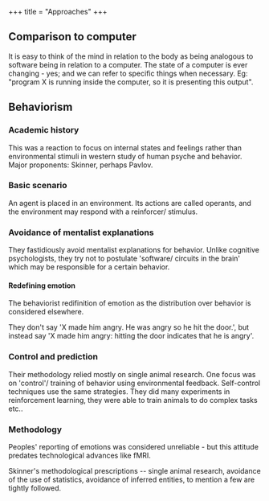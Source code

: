 +++
title = "Approaches"
+++

## Comparison to computer
It is easy to think of the mind in relation to the body as being analogous to software being in relation to a computer. The state of a computer is ever changing - yes; and we can refer to specific things when necessary. Eg: "program X is running inside the computer, so it is presenting this output".

## Behaviorism
### Academic history
This was a reaction to focus on internal states and feelings rather than environmental stimuli in western study of human psyche and behavior. Major proponents: Skinner, perhaps Pavlov.

### Basic scenario
An agent is placed in an environment. Its actions are called operants, and the environment may respond with a reinforcer/ stimulus.

### Avoidance of mentalist explanations
They fastidiously avoid mentalist explanations for behavior. Unlike cognitive psychologists, they try not to postulate 'software/ circuits in the brain' which may be responsible for a certain behavior.

#### Redefining emotion
The behaviorist redifinition of emotion as the distribution over behavior is considered elsewhere.

They don't say 'X made him angry. He was angry so he hit the door.', but instead say 'X made him angry: hitting the door indicates that he is angry'.

### Control and prediction
Their methodology relied mostly on single animal research. One focus was on 'control'/ training of behavior using environmental feedback. Self-control techniques use the same strategies. They did many experiments in reinforcement learning, they were able to train animals to do complex tasks etc..

### Methodology
Peoples' reporting of emotions was considered unreliable - but this attitude predates technological advances like fMRI.

Skinner's methodological prescriptions -- single animal research, avoidance of the use of statistics, avoidance of inferred entities, to mention a few are tightly followed.

